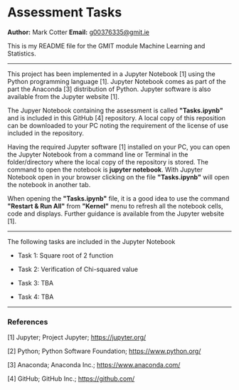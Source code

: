 # Assessment Tasks

**Author:** Mark Cotter
**Email:**  g00376335@gmit.ie

This is my README file for the GMIT module Machine Learning and Statistics.

***

This project has been implemented in a Jupyter Notebook [1] using the Python programming language [1]. Jupyter Notebook comes as part of the part the Anaconda [3] distribution of Python. Jupyter software is also available from the Jupyter website [1].

The Jupyer Notebook containing the assessment is called **"Tasks.ipynb"** and is included in this GitHub [4] repository. A local copy of this reposition can be downloaded to your PC noting the requirement of the license of use included in the repository.

Having the required Jupyter software [1] installed on your PC, you can open the Jupyter Notebook from a command line or Terminal in the folder/directory where the local copy of the repository is stored. The command to open the notebook is **jupyter notebook**. With Jupyter Notebook open in your browser clicking on the file **"Tasks.ipynb"** will open the notebook in another tab.

When opening the **"Tasks.ipynb"** file, it is a good idea to use the command **"Restart & Run All"** from **"Kernel"** menu to refresh all the notebook cells, code and displays. Further guidance is available from the Jupyter website [1].

***

The following tasks are included in the Jupyter Notebook

* Task 1: Square root of 2 function

* Task 2: Verification of Chi-squared value

* Task 3: TBA

* Task 4: TBA

***

### References

[1] Jupyter; Project Jupyter; https://jupyter.org/

[2] Python;  Python Software Foundation; https://www.python.org/

[3] Anaconda; Anaconda Inc.; https://www.anaconda.com/

[4] GitHub; GitHub Inc.; https://github.com/